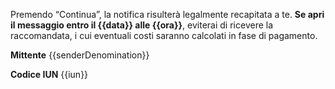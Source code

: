 Premendo “Continua”, la notifica risulterà legalmente recapitata a te.
**Se apri il messaggio entro il {{data}} alle {{ora}}**, eviterai di ricevere la raccomandata, i cui eventuali costi saranno calcolati in fase di pagamento.


**Mittente** 
{{senderDenomination}}

**Codice IUN** 
{{iun}}
